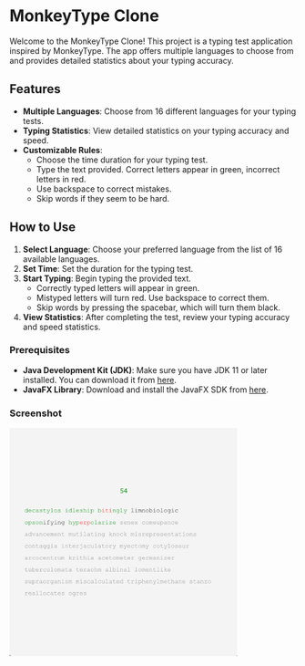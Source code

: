# MonkeyType Clone

Welcome to the MonkeyType Clone! This project is a typing test application inspired by MonkeyType. The app offers multiple languages to choose from and provides detailed statistics about your typing accuracy.

## Features

- **Multiple Languages**: Choose from 16 different languages for your typing tests.
- **Typing Statistics**: View detailed statistics on your typing accuracy and speed.
- **Customizable Rules**:
  - Choose the time duration for your typing test.
  - Type the text provided. Correct letters appear in green, incorrect letters in red.
  - Use backspace to correct mistakes.
  - Skip words if they seem to be hard.

## How to Use

1. **Select Language**: Choose your preferred language from the list of 16 available languages.
2. **Set Time**: Set the duration for the typing test.
3. **Start Typing**: Begin typing the provided text.
   - Correctly typed letters will appear in green.
   - Mistyped letters will turn red. Use backspace to correct them.
   - Skip words by pressing the spacebar, which will turn them black.
4. **View Statistics**: After completing the test, review your typing accuracy and speed statistics.

### Prerequisites

- **Java Development Kit (JDK)**: Make sure you have JDK 11 or later installed. You can download it from [here](https://www.oracle.com/java/technologies/javase-jdk11-downloads.html).
- **JavaFX Library**: Download and install the JavaFX SDK from [here](https://gluonhq.com/products/javafx/).

### Screenshot

<img src="monkeytype.png" width="400">
